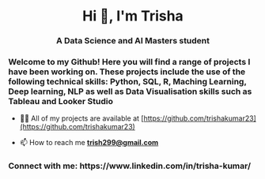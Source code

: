 <h1 align="center">Hi 👋, I'm Trisha</h1>
<h3 align="center">A Data Science and AI Masters student</h3>

<h3 align="left"> Welcome to my Github! Here you will find a range of projects I have been working on. These projects include the use of the following technical skills: Python, SQL, R, Maching Learning, Deep learning, NLP  as well as Data Visualisation skills such as Tableau and Looker Studio</h3>

- 👨‍💻 All of my projects are available at [https://github.com/trishakumar23](https://github.com/trishakumar23)

- 📫 How to reach me **trish299@gmail.com**

<h3 align="left">Connect with me: https://www.linkedin.com/in/trisha-kumar/ </h3>
<p align="left">
</p>

